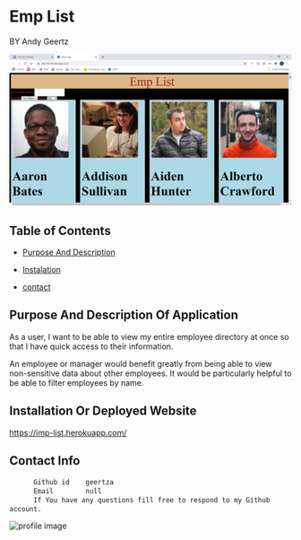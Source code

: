 # Emp List
  BY Andy Geertz       
   
  
  <img src= app-image.png></img>
  
  ## Table of Contents
  * [Purpose And Description](#purpose-and-description-of-application)
  * [Instalation](#deployed-website)
 
  * [contact](#contact-info)
  
  ## Purpose And Description Of Application
   As a user, I want to be able to view my entire employee directory at once so that I have quick access to their information.

An employee or manager would benefit greatly from being able to view non-sensitive data about other employees. It would be particularly helpful to be able to filter employees by name.
  
  ## Installation Or Deployed Website
https://imp-list.herokuapp.com/


  ## Contact Info
          Github id    geertza
          Email        null
          If You have any questions fill free to respond to my Github account.
![profile image](https://avatars3.githubusercontent.com/u/60946979?v=4) 
